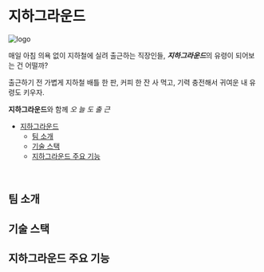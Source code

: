 # 지하그라운드

![logo]()

매일 아침 의욕 없이 지하철에 실려 출근하는 직장인들, ***지하그라운드***의 유령이 되어보는 건 어떨까?

출근하기 전 가볍게 지하철 배틀 한 판, 커피 한 잔 사 먹고, 기력 충전해서 귀여운 내 유령도 키우자.

**지하그라운드**와 함께 *오 늘 도 출 근*

- [지하그라운드](#지하그라운드)
  - [팀 소개](#팀-소개)
  - [기술 스택](#기술-스택)
  - [지하그라운드 주요 기능](#지하그라운드-주요-기능)


<br>

## 팀 소개

## 기술 스택

## 지하그라운드 주요 기능
